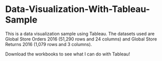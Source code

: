 # Data-Visualization-With-Tableau-Sample

This is a data visualization sample using Tableau. The datasets used are Global Store Orders 2016 (51,290 rows and 24 columns) and Global Store Returns 2016 (1,079 rows and 3 columns).


Download the workbooks to see what I can do with Tableau!
